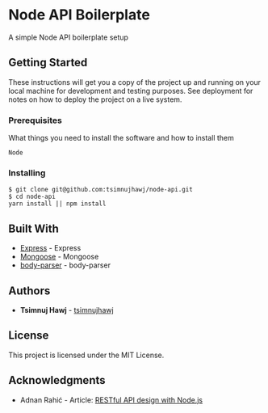 
# Node API Boilerplate

A simple Node API boilerplate setup

## Getting Started

These instructions will get you a copy of the project up and running on your local machine for development and testing purposes. See deployment for notes on how to deploy the project on a live system.

### Prerequisites

What things you need to install the software and how to install them

```
Node
```

### Installing

```
$ git clone git@github.com:tsimnujhawj/node-api.git
$ cd node-api
yarn install || npm install
```

## Built With

* [Express](https://github.com/expressjs/express) - Express
* [Mongoose](https://github.com/Automattic/mongoose) - Mongoose
* [body-parser](https://github.com/expressjs/body-parser) - body-parser

## Authors

* **Tsimnuj Hawj** - [tsimnujhawj](https://github.com/tsimnujhawj/)

## License

This project is licensed under the MIT License.

## Acknowledgments

* Adnan Rahić - Article: [RESTful API design with Node.js](https://hackernoon.com/restful-api-design-with-node-js-26ccf66eab09)
